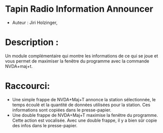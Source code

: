 # Tapin Radio Information Announcer #
* Auteur : Jiri Holzinger,

# Description : #

Un module complémentaire qui montre les informations de ce qui se joue et vous permet de maximiser la fenêtre du programme avec la commande NVDA+maj+t.

# Raccourci: #

* Une simple frappe de NVDA+Maj+T annonce la station sélectionnée, le temps écoulé et la quantité de données utilisées pour la station. Ces informations sont copiées dans le presse-papier.
* Une double frappe de NVDA+Maj+T maximise la fenêtre du programme. Cette action est vocalisée. Avec une double frappe, il y a bien sûr copie des infos dans le presse-papier.